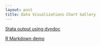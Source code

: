 ```yaml
---
layout: post
title: Data Visualizations Chart Gallery
---
```


[Stata output using dyndoc](/stata/hpidyndoc1.html "Stata dyndoc output")

[R Markdown demo](/R/Markdown/RMarkdown-Demo.html "RMarkdown demo")


